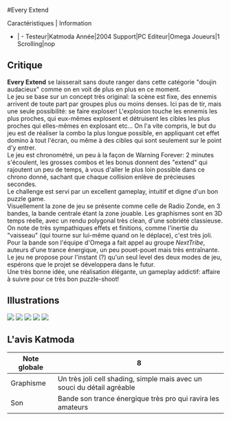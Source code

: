 #Every Extend

Caractéristiques | Information
- | -
Testeur|Katmoda
Année|2004
Support|PC
Editeur|Omega
Joueurs|1
Scrolling|nop

## Critique
<b>Every Extend</b> se laisserait sans doute ranger dans cette catégorie "doujin audacieux" comme on en voit de plus en plus en ce moment.<br/>Le jeu se base sur un concept très original: la scène est fixe, des ennemis arrivent de toute part par groupes plus ou moins denses. Ici pas de tir, mais une seule possibilité: se faire exploser! L'explosion touche les ennemis les plus proches, qui eux-mêmes explosent et détruisent les cibles les plus proches qui elles-mêmes en explosant etc... On l'a vite compris, le but du jeu est de réaliser la combo la plus longue possible, en appliquant cet effet domino à tout l'écran, ou même à des cibles qui sont seulement sur le point d'y entrer.<br/>Le jeu est chronométré, un peu à la façon de Warning Forever: 2 minutes s'écoulent, les grosses combos et les bonus donnent des "extend" qui rajoutent un peu de temps, à vous d'aller le plus loin possible dans ce chrono donné, sachant que chaque collision enlève de précieuses secondes.<br/>Le challenge est servi par un excellent gameplay, intuitif et digne d'un bon puzzle game.<br/>Visuellement la zone de jeu se présente comme celle de Radio Zonde, en 3 bandes, la bande centrale étant la zone jouable. Les graphismes sont en 3D temps réelle, avec un rendu polygonal très clean, d'une sobriété classieuse. On note de très sympathiques effets et finitions, comme l'inertie du "vaisseau" (qui tourne sur lui-même quand on le déplace), c'est très joli.<br/>Pour la bande son l'équipe d'Omega a fait appel au groupe <i>NextTribe</i>, auteurs d'une trance énergique, un peu pouet-pouet mais très entraînante.<br/>Le jeu ne propose pour l'instant (?) qu'un seul level des deux modes de jeu, espérons que le projet se développera dans le futur.<br/>Une très bonne idée, une réalisation élégante, un gameplay addictif: affaire à suivre pour ce très bon puzzle-shoot!

## Illustrations
![](http://www.shmup.com/images/thumbs/img_fiche_1_497.jpg)
![](http://www.shmup.com/images/thumbs/img_fiche_2_497.jpg)
![](http://www.shmup.com/images/thumbs/img_fiche_3_497.jpg)
![](http://www.shmup.com/images/thumbs/img_fiche_4_497.jpg)
![](http://www.shmup.com/images/thumbs/)

## L'avis Katmoda
Note globale|8
-|-
Graphisme|Un très joli cell shading, simple mais avec un souci du détail agréable
Son|Bande son trance énergique très pro qui ravira les amateurs
